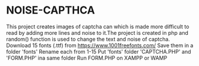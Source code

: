 # NOISE-CAPTHCA
This project creates images of captcha can which is made more difficult to read by adding more lines and noise to it.The project is created in php and random() function is used to change the text and noise of captcha.
Download 15 fonts (.ttf) from https://www.1001freefonts.com/
Save them in a folder 'fonts'
Rename each from 1-15
Put 'fonts' folder 'CAPTCHA.PHP' and 'FORM.PHP' ina same folder
Run FORM.PHP on XAMPP or WAMP
